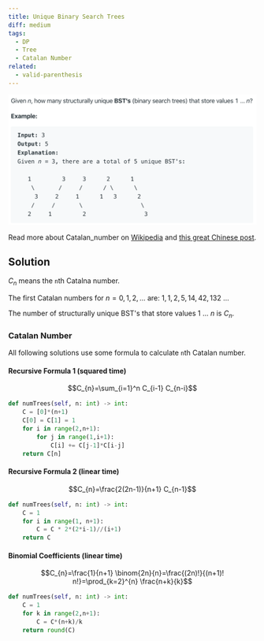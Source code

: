 ```yaml
---
title: Unique Binary Search Trees
diff: medium
tags:
  - DP
  - Tree
  - Catalan Number
related:
  - valid-parenthesis
---
```


<img class="medium-zoom" src="/algo/unique-binary-search-trees.png" alt="https://leetcode.com/problems/unique-binary-search-trees">

Read more about Catalan_number on [Wikipedia](https://en.wikipedia.org/wiki/Catalan_number) and [this great Chinese post](http://lanqi.org/interests/10939).

## Solution

$C_n$ means the `n`th Catalna number.

The first Catalan numbers for $n = 0, 1, 2, ...$ are: $1, 1, 2, 5, 14, 42, 132$ ...

The number of structurally unique BST's that store values $1$ ... $n$ is $C_n$.

### Catalan Number

All following solutions use some formula to calculate `n`th Catalan number.

#### Recursive Formula 1 (squared time)

$$C_{n}=\sum_{i=1}^n C_{i-1} C_{n-i}$$

```py
def numTrees(self, n: int) -> int:
    C = [0]*(n+1)
    C[0] = C[1] = 1
    for i in range(2,n+1):
        for j in range(1,i+1):
            C[i] += C[j-1]*C[i-j]
    return C[n]
```

#### Recursive Formula 2 (linear time)

$$C_{n}=\frac{2(2n-1)}{n+1} C_{n-1}$$

```py
def numTrees(self, n: int) -> int:
    C = 1
    for i in range(1, n+1):
        C = C * 2*(2*i-1)//(i+1)
    return C
```

#### Binomial Coefficients (linear time)

$$C_{n}=\frac{1}{n+1} \binom{2n}{n}=\frac{(2n)!}{(n+1)! n!}=\prod_{k=2}^{n} \frac{n+k}{k}$$

```py
def numTrees(self, n: int) -> int:
    C = 1
    for k in range(2,n+1):
        C = C*(n+k)/k
    return round(C)
```
